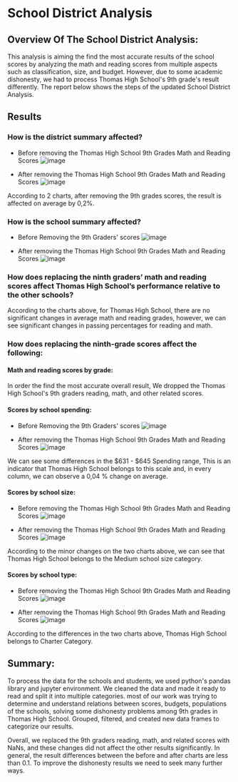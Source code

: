 # School District Analysis
## Overview Of The School District Analysis:

This analysis is aiming the find the most accurate results of the school scores by analyzing the math and reading scores from multiple aspects such as classification, size, and budget. However, due to some academic dishonesty, we had to process Thomas High School's 9th 
grade's result differently. The report below shows the steps of the updated School District Analysis.

## Results
### How is the district summary affected?
- Before removing the Thomas High School 9th Grades Math and Reading Scores
![image](https://user-images.githubusercontent.com/98247252/161177437-7d4739f8-39ce-45da-ac1e-a28e045bb905.png)


- After removing the Thomas High School 9th Grades Math and Reading Scores
![image](https://user-images.githubusercontent.com/98247252/161177571-f4790cb0-df1a-4593-8de9-df4bcda38f71.png)

According to 2 charts, after removing the 9th grades scores, the result is affected on average by 0,2%.

### How is the school summary affected?
- Before Removing the 9th Graders' scores
![image](https://user-images.githubusercontent.com/98247252/161178510-cbbeb63a-8a99-4207-9e0b-c5a5829ea429.png)

- After removing the Thomas High School 9th Grades Math and Reading Scores
![image](https://user-images.githubusercontent.com/98247252/161178779-b7ea3f4b-1e1d-4a10-8769-94b061929105.png)

### How does replacing the ninth graders’ math and reading scores affect Thomas High School’s performance relative to the other schools?

According to the charts above, for Thomas High School, there are no significant changes in average math and reading grades, however, we can see significant changes in 
passing percentages for reading and math.

### How does replacing the ninth-grade scores affect the following:

#### Math and reading scores by grade:
In order the find the most accurate overall result, We dropped the Thomas High School's 9th graders reading, math, and other related scores.

#### Scores by school spending:
- Before Removing the 9th Graders' scores
![image](https://user-images.githubusercontent.com/98247252/161181155-4eddfb62-3dc5-4243-a304-bbcf029f84e3.png)

- After removing the Thomas High School 9th Grades Math and Reading Scores
![image](https://user-images.githubusercontent.com/98247252/161181211-c6986129-5ecd-4deb-83d5-0c289cc344ed.png)


We can see some differences in the $631 - $645 Spending range, This is an indicator that Thomas High School belongs to this scale and, in every column, we can observe a 0,04 % change on average.

#### Scores by school size:
- Before removing the Thomas High School 9th Grades Math and Reading Scores
![image](https://user-images.githubusercontent.com/98247252/161183023-88e5edfa-48e3-4afc-b19c-c81651c42954.png)


- After removing the Thomas High School 9th Grades Math and Reading Scores
![image](https://user-images.githubusercontent.com/98247252/161182939-db79d129-70ee-4d1b-84b8-69dae42d58da.png)

According to the minor changes on the two charts above, we can see that Thomas High School belongs to the Medium school size category.

#### Scores by school type:

- Before removing the Thomas High School 9th Grades Math and Reading Scores
![image](https://user-images.githubusercontent.com/98247252/161183615-63459578-6c99-42df-b2b3-d3fdac780b6b.png)


- After removing the Thomas High School 9th Grades Math and Reading Scores
![image](https://user-images.githubusercontent.com/98247252/161183558-6a7d3cc8-29cc-490a-ac55-053f74703911.png)

According to the differences in the two charts above, Thomas High School belongs to Charter Category.

## Summary:

To process the data for the schools and students, we used python's pandas library and jupyter environment. We cleaned the data and made it ready to read and split it into multiple categories. most of our work was trying to determine and understand relations between scores, budgets, populations of the schools, solving some dishonesty problems among 9th grades in Thomas High School. Grouped, filtered, and created new data frames to categorize our results.  

Overall, we replaced the 9th graders reading, math, and related scores with NaNs, and these changes did not affect the other results significantly. In general, the result differences between the before and after charts are less than 0.1. To improve the dishonesty results we need to seek many further ways.
